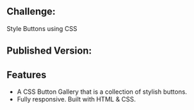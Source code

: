 ## Challenge:
Style Buttons using CSS

## Published Version:


## Features
- A CSS Button Gallery that is a collection of stylish buttons. 
- Fully responsive. Built with HTML & CSS.

